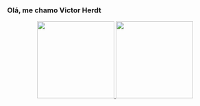 ### Olá, me chamo Victor Herdt

<div align="center">
  <a href="https://github.com/VictorHerdt">
  <img height="180em" src="https://github-readme-stats.vercel.app/api?username=VitinHer&show_icons=true&theme=midnight-purple&include_all_commits=true&count_private=true"/>
  <img height="180em" src="https://github-readme-stats.vercel.app/api/top-langs/?username=VitinHer&layout=compact&langs_count=7&theme=midnight-purple"/>
</div>
